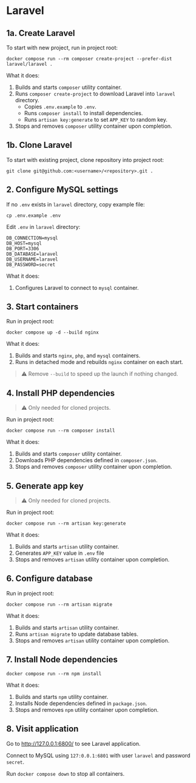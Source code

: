 # Laravel

## 1a. Create Laravel

To start with new project, run in project root:

```
docker compose run --rm composer create-project --prefer-dist laravel/laravel .
```

What it does:

1. Builds and starts `composer` utility container.
2. Runs `composer create-project` to download Laravel into `laravel` directory.
   - Copies `.env.example` to `.env`.
   - Runs `composer install` to install dependencies.
   - Runs `artisan key:generate` to set `APP_KEY` to random key.
3. Stops and removes `composer` utility container upon completion.

## 1b. Clone Laravel

To start with existing project, clone repository into project root:

```
git clone git@github.com:<username>/<repository>.git .
```

## 2. Configure MySQL settings

If no `.env` exists in `laravel` directory, copy example file:

```
cp .env.example .env
```

Edit `.env` in `laravel` directory:

```dotenv
DB_CONNECTION=mysql
DB_HOST=mysql
DB_PORT=3306
DB_DATABASE=laravel
DB_USERNAME=laravel
DB_PASSWORD=secret
```

What it does:

1. Configures Laravel to connect to `mysql` container.

## 3. Start containers

Run in project root:

```
docker compose up -d --build nginx
```

What it does:

1. Builds and starts `nginx`, `php`, and `mysql` containers.
2. Runs in detached mode and rebuilds `nginx` container on each start.

> ⚠️ Remove `--build` to speed up the launch if nothing changed.

## 4. Install PHP dependencies

> ⚠️ Only needed for cloned projects.

Run in project root:

```
docker compose run --rm composer install
```

What it does:

1. Builds and starts `composer` utility container.
2. Downloads PHP dependencies defined in `composer.json`.
3. Stops and removes `composer` utility container upon completion.

## 5. Generate app key

> ⚠️ Only needed for cloned projects.

Run in project root:

```
docker compose run --rm artisan key:generate
```

What it does:

1. Builds and starts `artisan` utility container.
2. Generates `APP_KEY` value in `.env` file
3. Stops and removes `artisan` utility container upon completion.

## 6. Configure database

Run in project root:

```
docker compose run --rm artisan migrate
```

What it does:

1. Builds and starts `artisan` utility container.
2. Runs `artisan migrate` to update database tables.
3. Stops and removes `artisan` utility container upon completion.

## 7. Install Node dependencies

```
docker compose run --rm npm install
```

What it does:

1. Builds and starts `npm` utility container.
2. Installs Node dependencies defined in `package.json`.
3. Stops and removes `npm` utility container upon completion.

## 8. Visit application

Go to http://127.0.0.1:6800/ to see Laravel application.

Connect to MySQL using `127:0.0.1:6801` with user `laravel` and password `secret`.

Run `docker compose down` to stop all containers.
